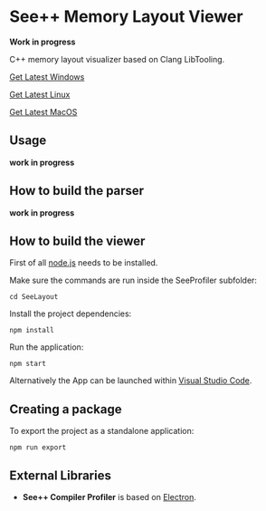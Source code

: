 # See++ Memory Layout Viewer

**Work in progress**

C++ memory layout visualizer based on Clang LibTooling. 

[Get Latest Windows](https://github.com/Viladoman/SeeLayout/releases/latest/download/SeeProfiler-Windows.zip)

[Get Latest Linux](https://github.com/Viladoman/SeeLayout/releases/latest/download/SeeProfiler-Linux.zip)

[Get Latest MacOS](https://github.com/Viladoman/SeeLayout/releases/latest/download/SeeProfiler-macOS.zip)

## Usage

**work in progress**

## How to build the parser

**work in progress**

## How to build the viewer

First of all [node.js](https://nodejs.org/) needs to be installed. 

Make sure the commands are run inside the SeeProfiler subfolder:

```
cd SeeLayout
```

Install the project dependencies:  

```
npm install
```

Run the application:

```
npm start
```

Alternatively the App can be launched within [Visual Studio Code](https://code.visualstudio.com/). 

## Creating a package

To export the project as a standalone application:

```
npm run export
```

## External Libraries

- **See++ Compiler Profiler** is based on [Electron](https://www.electronjs.org/). 

